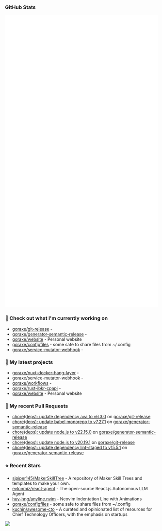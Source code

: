 
### GitHub Stats

<p align="left"><img src="https://raw.githubusercontent.com/goraxe/goraxe/main/github-metrics.svg" /></p>

### 👷 Check out what I'm currently working on

- [goraxe/git-release](https://github.com/goraxe/git-release) - 
- [goraxe/generator-semantic-release](https://github.com/goraxe/generator-semantic-release) - 
- [goraxe/website](https://github.com/goraxe/website) - Personal website
- [goraxe/configfiles](https://github.com/goraxe/configfiles) - some safe to share files from ~/.config 
- [goraxe/service-mutator-webhook](https://github.com/goraxe/service-mutator-webhook) - 
### 🌱 My latest projects

- [goraxe/nuxt-docker-hang-layer](https://github.com/goraxe/nuxt-docker-hang-layer) - 
- [goraxe/service-mutator-webhook](https://github.com/goraxe/service-mutator-webhook) - 
- [goraxe/workflows](https://github.com/goraxe/workflows) - 
- [goraxe/rust-ibkr-cpapi](https://github.com/goraxe/rust-ibkr-cpapi) - 
- [goraxe/website](https://github.com/goraxe/website) - Personal website
### 🔨 My recent Pull Requests

- [chore(deps): update dependency ava to v6.3.0](https://github.com/goraxe/git-release/pull/127) on [goraxe/git-release](https://github.com/goraxe/git-release)
- [chore(deps): update babel monorepo to v7.27.1](https://github.com/goraxe/generator-semantic-release/pull/205) on [goraxe/generator-semantic-release](https://github.com/goraxe/generator-semantic-release)
- [chore(deps): update node.js to v22.15.0](https://github.com/goraxe/generator-semantic-release/pull/204) on [goraxe/generator-semantic-release](https://github.com/goraxe/generator-semantic-release)
- [chore(deps): update node.js to v20.19.1](https://github.com/goraxe/git-release/pull/126) on [goraxe/git-release](https://github.com/goraxe/git-release)
- [chore(deps): update dependency lint-staged to v15.5.1](https://github.com/goraxe/generator-semantic-release/pull/203) on [goraxe/generator-semantic-release](https://github.com/goraxe/generator-semantic-release)
### ⭐ Recent Stars

- [sjpiper145/MakerSkillTree](https://github.com/sjpiper145/MakerSkillTree) - A repository of Maker Skill Trees and templates to make your own.  
- [eylonmiz/react-agent](https://github.com/eylonmiz/react-agent) - The open-source React.js Autonomous LLM Agent
- [huy-hng/anyline.nvim](https://github.com/huy-hng/anyline.nvim) - Neovim Indentation Line with Animations
- [goraxe/configfiles](https://github.com/goraxe/configfiles) - some safe to share files from ~/.config 
- [kuchin/awesome-cto](https://github.com/kuchin/awesome-cto) - A curated and opinionated list of resources for Chief Technology Officers, with the emphasis on startups

![](https://komarev.com/ghpvc/?username=goraxe)
